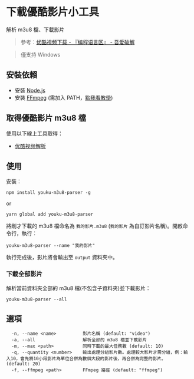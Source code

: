 # 下載優酷影片小工具

解析 m3u8 檔、下載影片

> 參考：[优酷视频下载 - 『编程语言区』  - 吾爱破解](https://www.52pojie.cn/thread-571855-1-1.html)

> 僅支持 Windows

## 安裝依賴

* 安裝 [Node.js](https://nodejs.org/en/)
* 安裝 [FFmpeg](https://www.ffmpeg.org/download.html) (需加入 PATH，[點我看教學](https://jsnwork.kiiuo.com/archives/2705/ffmpeg-windows-安裝/))

## 取得優酷影片 m3u8 檔

使用以下線上工具取得：

<!-- * [Tubeninja.Net](https://www.tubeninja.net/) -->
* [优酷视频解析](https://www.parsevideo.com/youku/)

## 使用

安裝：

```
npm install youku-m3u8-parser -g
```
or
```
yarn global add youku-m3u8-parser
```

將剛才下載的 m3u8 檔命名為 `我的影片.m3u8` (`我的影片` 為自訂影片名稱)。開啟命令行，執行：

```
youku-m3u8-parser --name "我的影片"
```

執行完成後，影片將會輸出至 `output` 資料夾中。

### 下載全部影片

解析當前資料夾全部的 m3u8 檔(不包含子資料夾)並下載影片：

```
youku-m3u8-parser --all
```

## 選項

```
  -n, --name <name>          影片名稱 (default: "video")
  -a, --all                  解析全部的 m3u8 檔並下載影片
  -m, --max <path>           同時下載的最大任務數 (default: 10)
  -q, --quantity <number>    輸出處理分組影片數。處理較大影片才需分組，例：輸入10，會先將10小段影片為單位合併為數個大段的影片後，再合併為完整的影片。 (default: 20)
  -f, --ffmpeg <path>        FFmpeg 路徑 (default: "ffmpeg")
```
